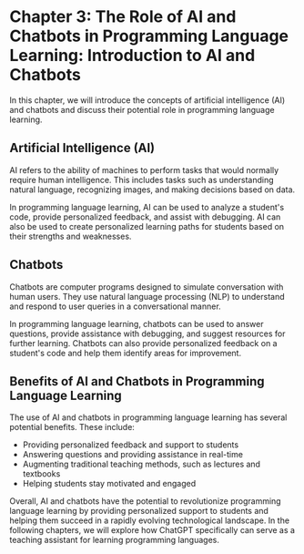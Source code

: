 Chapter 3: The Role of AI and Chatbots in Programming Language Learning: Introduction to AI and Chatbots
========================================================================================================

In this chapter, we will introduce the concepts of artificial intelligence (AI) and chatbots and discuss their potential role in programming language learning.

Artificial Intelligence (AI)
----------------------------

AI refers to the ability of machines to perform tasks that would normally require human intelligence. This includes tasks such as understanding natural language, recognizing images, and making decisions based on data.

In programming language learning, AI can be used to analyze a student's code, provide personalized feedback, and assist with debugging. AI can also be used to create personalized learning paths for students based on their strengths and weaknesses.

Chatbots
--------

Chatbots are computer programs designed to simulate conversation with human users. They use natural language processing (NLP) to understand and respond to user queries in a conversational manner.

In programming language learning, chatbots can be used to answer questions, provide assistance with debugging, and suggest resources for further learning. Chatbots can also provide personalized feedback on a student's code and help them identify areas for improvement.

Benefits of AI and Chatbots in Programming Language Learning
------------------------------------------------------------

The use of AI and chatbots in programming language learning has several potential benefits. These include:

* Providing personalized feedback and support to students
* Answering questions and providing assistance in real-time
* Augmenting traditional teaching methods, such as lectures and textbooks
* Helping students stay motivated and engaged

Overall, AI and chatbots have the potential to revolutionize programming language learning by providing personalized support to students and helping them succeed in a rapidly evolving technological landscape. In the following chapters, we will explore how ChatGPT specifically can serve as a teaching assistant for learning programming languages.


